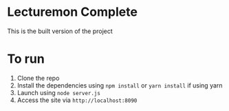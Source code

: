 # Lecturemon Complete
This is the built version of the project

# To run 
1. Clone the repo
2. Install the dependencies using `npm install` or `yarn install` if using yarn
3. Launch using `node server.js`
4. Access the site via `http://localhost:8090`
